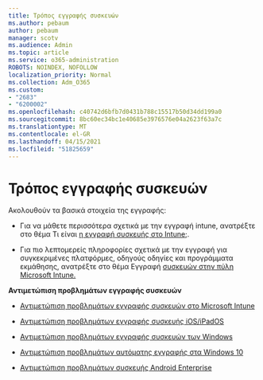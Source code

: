 ```yaml
---
title: Τρόπος εγγραφής συσκευών
ms.author: pebaum
author: pebaum
manager: scotv
ms.audience: Admin
ms.topic: article
ms.service: o365-administration
ROBOTS: NOINDEX, NOFOLLOW
localization_priority: Normal
ms.collection: Adm_O365
ms.custom:
- "2683"
- "6200002"
ms.openlocfilehash: c40742d6bfb7d0431b788c15517b50d34dd199a0
ms.sourcegitcommit: 8bc60ec34bc1e40685e3976576e04a2623f63a7c
ms.translationtype: MT
ms.contentlocale: el-GR
ms.lasthandoff: 04/15/2021
ms.locfileid: "51825659"
---
```

# <a name="how-to-enroll-devices"></a>Τρόπος εγγραφής συσκευών

Ακολουθούν τα βασικά στοιχεία της εγγραφής:

- Για να μάθετε περισσότερα σχετικά με την εγγραφή intune, ανατρέξτε στο θέμα Τι είναι [η εγγραφή συσκευής στο Intune;](https://docs.microsoft.com/mem/intune/enrollment/device-enrollment).

- Για πιο λεπτομερείς πληροφορίες σχετικά με την εγγραφή για συγκεκριμένες πλατφόρμες, οδηγούς οδηγίες και προγράμματα εκμάθησης, ανατρέξτε στο θέμα Εγγραφή [συσκευών στην πύλη Microsoft Intune.](https://docs.microsoft.com/mem/intune/enrollment/)

**Αντιμετώπιση προβλημάτων εγγραφής συσκευών**

- [Αντιμετώπιση προβλημάτων εγγραφής συσκευών στο Microsoft Intune](https://docs.microsoft.com/mem/intune/enrollment/troubleshoot-device-enrollment-in-intune)

- [Αντιμετώπιση προβλημάτων εγγραφής συσκευής iOS/iPadOS](https://docs.microsoft.com/mem/intune/enrollment/troubleshoot-ios-enrollment-errors)

- [Αντιμετώπιση προβλημάτων εγγραφής συσκευών των Windows](https://docs.microsoft.com/mem/intune/enrollment/troubleshoot-windows-enrollment-errors)

- [Αντιμετώπιση προβλημάτων αυτόματης εγγραφής στα Windows 10](https://docs.microsoft.com/mem/intune/enrollment/troubleshoot-windows-auto-enrollment)

- [Αντιμετώπιση προβλημάτων συσκευής Android Enterprise](https://docs.microsoft.com/mem/intune/enrollment/troubleshoot-android-enrollment)


